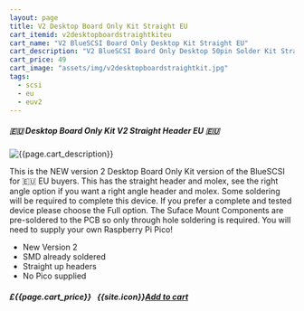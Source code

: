 ```yaml
---
layout: page
title: V2 Desktop Board Only Kit Straight EU
cart_itemid: v2desktopboardstraightkiteu
cart_name: "V2 BlueSCSI Board Only Desktop Kit Straight EU"
cart_description: "V2 BlueSCSI Board Only Desktop 50pin Solder Kit Straight EU"
cart_price: 49
cart_image: "assets/img/v2desktopboardstraightkit.jpg"
tags: 
  - scsi
  - eu
  - euv2
---
```


##### 🇪🇺 Desktop Board Only Kit V2 Straight Header EU 🇪🇺

![{{page.cart_description}}]({{page.cart_image}})

This is the NEW version 2 Desktop Board Only Kit version of the BlueSCSI for 🇪🇺 EU buyers. This has the straight header and molex, see the right angle option if you want a right angle header and molex. Some soldering will be required to complete this device. If you prefer a complete and tested device please choose the Full option. The Suface Mount Components are pre-soldered to the PCB so only through hole soldering is required. You will need to supply your own Raspberry Pi Pico!

* New Version 2
* SMD already soldered
* Straight up headers
* No Pico supplied

##### £{{page.cart_price}} &nbsp; {{site.icon}}[Add to cart](/cart#{{page.cart_itemid}})